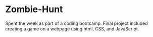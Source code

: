 # Zombie-Hunt
Spent the week as part of a coding bootcamp. Final project included creating a game on a webpage using html, CSS, and JavaScript. 
